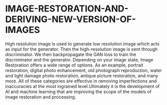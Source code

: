 # IMAGE-RESTORATION-AND-DERIVING-NEW-VERSION-OF-IMAGES

High resolution image is used to generate low resolution image which acts as input for the generator.  Then the high-resolution image is sent through discriminator. We then backpropagate the GAN loss to train the discriminator and the generator. Depending on your image state, Image Restoration offers a wide range of options. As an example, portrait restoration, digital photo enhancement, old photograph reproduction, water and light damage photo restoration, antique picture restoration, and many more. All of these categories are effective in removing imperfections and inaccuracies at the most ingrained level.Ultimately it is the development of AI and machine learning that are improving the scope of the models of image restoration and processing.

